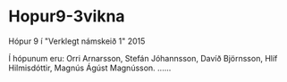 # Hopur9-3vikna
Hópur 9 í "Verklegt námskeið 1" 2015

Í hópunum eru: Orri Arnarsson, Stefán Jóhannsson, Davíð Björnsson, Hlíf Hilmisdóttir, Magnús Ágúst Magnússon.
......
